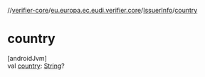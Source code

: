 //[verifier-core](../../../index.md)/[eu.europa.ec.eudi.verifier.core](../index.md)/[IssuerInfo](index.md)/[country](country.md)

# country

[androidJvm]\
val [country](country.md): [String](https://kotlinlang.org/api/latest/jvm/stdlib/kotlin-stdlib/kotlin/-string/index.html)?
